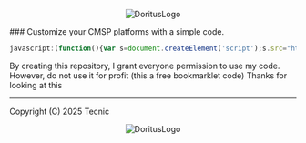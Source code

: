 <p align="center">
    <img src="https://github.com/TecnicComSono/Platform-Destroyer-Client/blob/main/fonteslogo1.png?raw=true" alt="DoritusLogo">
</p>
### Customize your CMSP platforms with a simple code.

```js
javascript:(function(){var s=document.createElement('script');s.src="https://cdn.jsdelivr.net/gh/TecnicComSono/FontesClient@master/Source.js";document.body.appendChild(s);})();
```

By creating this repository, I grant everyone permission to use my code. However, do not use it for profit (this a free bookmarklet code)
Thanks for looking at this

--- 
Copyright (C) 2025 Tecnic

<p align="center">
    <img src="https://github.com/TecnicComSono/Platform-Destroyer-Client/blob/main/fonteslogo1.png?raw=true" alt="DoritusLogo">
</p>
